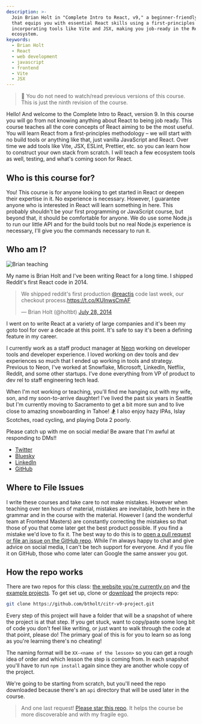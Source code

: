 ```yaml
---
description: >-
  Join Brian Holt in "Complete Intro to React, v9," a beginner-friendly course
  that equips you with essential React skills using a first-principles approach,
  incorporating tools like Vite and JSX, making you job-ready in the React
  ecosystem.
keywords:
  - Brian Holt
  - React
  - web development
  - javascript
  - frontend
  - Vite
  - JSX
---
```


> 🚨 You do not need to watch/read previous versions of this course. This is just the ninth revision of the course.

Hello! And welcome to the Complete Intro to React, version 9. In this course you will go from not knowing anything about React to being job ready. This course teaches all the core concepts of React aiming to be the most useful. You will learn React from a first-principles methodology – we will start with no build tools or anything like that, just vanilla JavaScript and React. Over time we add tools like Vite, JSX, ESLint, Prettier, etc. so you can learn how to construct your own stack from scratch. I will teach a few ecosystem tools as well, testing, and what's coming soon for React.

## Who is this course for?

You! This course is for anyone looking to get started in React or deepen their expertise in it. No experience is necessary. However, I guarantee anyone who is interested in React will learn something in here. This probably shouldn't be your first programming or JavaScript course, but beyond that, it should be comfortable for anyone. We do use some Node.js to run our little API and for the build tools but no real Node.js experience is necessary, I'll give you the commands necessary to run it.

## Who am I?

![Brian teaching](/images/social-share-cover.jpg)

My name is Brian Holt and I've been writing React for a long time. I shipped Reddit's first React code in 2014.

<blockquote class="twitter-tweet" data-dnt="true" data-theme="light"><p lang="en" dir="ltr">We shipped reddit&#39;s first production <a href="https://twitter.com/reactjs?ref_src=twsrc%5Etfw">@reactjs</a> code last week, our checkout process.<a href="https://t.co/KUInwsCmAF">https://t.co/KUInwsCmAF</a></p>&mdash; Brian Holt (@holtbt) <a href="https://twitter.com/holtbt/status/493852312604254208?ref_src=twsrc%5Etfw">July 28, 2014</a></blockquote> <script async src="https://platform.twitter.com/widgets.js" charset="utf-8"></script>

I went on to write React at a variety of large companies and it's been my goto tool for over a decade at this point. It's safe to say it's been a defining feature in my career.

I currently work as a staff product manager at [Neon][neon] working on developer tools and developer experience. I loved working on dev tools and dev experiences so much that I ended up working in tools and strategy. Previous to Neon, I've worked at Snowflake, Microsoft, LinkedIn, Netflix, Reddit, and some other startups. I've done everything from VP of product to dev rel to staff engineering tech lead.

When I'm not working or teaching, you'll find me hanging out with my wife, son, and my soon-to-arrive daughter! I've lived the past six years in Seattle but I'm currently moving to Sacramento to get a bit more sun and to live close to amazing snowboarding in Tahoe! 🏂 I also enjoy hazy IPAs, Islay Scotches, road cycling, and playing Dota 2 poorly.

Please catch up with me on social media! Be aware that I'm awful at responding to DMs!!

- [Twitter][x]
- [Bluesky][bs]
- [LinkedIn][li]
- [GitHub][gh]

## Where to File Issues

I write these courses and take care to not make mistakes. However when teaching over ten hours of material, mistakes are inevitable, both here in the grammar and in the course with the material. However I (and the wonderful team at Frontend Masters) are constantly correcting the mistakes so that those of you that come later get the best product possible. If you find a mistake we'd love to fix it. The best way to do this is to [open a pull request or file an issue on the GitHub repo][issues]. While I'm always happy to chat and give advice on social media, I can't be tech support for everyone. And if you file it on GitHub, those who come later can Google the same answer you got.

## How the repo works

There are two repos for this class: [the website you're currently on][site] and [the example projects][projects]. To get set up, clone or [download][zip] the projects repo:

```bash
git clone https://github.com/btholt/citr-v9-project.git
```

Every step of this project will have a folder that will be a snapshot of where the project is at that step. If you get stuck, want to copy/paste some long bit of code you don't feel like writing, or just want to walk through the code at that point, please do! The primary goal of this is for you to learn so as long as you're learning there's no cheating!

The naming format will be `XX-<name of the lesson>` so you can get a rough idea of order and which lesson the step is coming from. In each snapshot you'll have to run `npm install` again since they are another whole copy of the project.

We're going to be starting from scratch, but you'll need the repo downloaded because there's an `api` directory that will be used later in the course.

> And one last request! [Please star this repo][site]. It helps the course be more discoverable and with my fragile ego.

[x]: https://twitter.com/holtbt
[bs]: https://bsky.app/profile/brianholt.me
[li]: https://www.linkedin.com/in/btholt/
[gh]: https://github.com/btholt
[site]: https://github.com/btholt/complete-intro-to-react-v9
[projects]: https://github.com/btholt/citr-v9-project
[issues]: https://github.com/btholt/complete-intro-to-react-v9/issues
[neon]: https://neon.tech/
[zip]: https://github.com/btholt/citr-v9-project/archive/refs/heads/main.zip